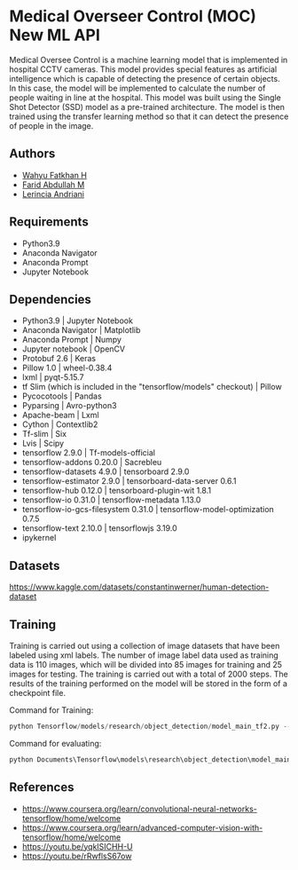 
# Medical Overseer Control (MOC) New ML API

Medical Oversee Control is a machine learning model that is implemented in hospital CCTV cameras. This model provides special features as artificial intelligence which is capable of detecting the presence of certain objects. In this case, the model will be implemented to calculate the number of people waiting in line at the hospital. This model was built using the Single Shot Detector (SSD) model as a pre-trained architecture. The model is then trained using the transfer learning method so that it can detect the presence of people in the image.

## Authors
- [Wahyu Fatkhan H](https://github.com/wahyufatkhan)
- [Farid Abdullah M](https://github.com/farid-abd)
- [Lerincia Andriani](https://github.com/Stargazerin)

## Requirements
-	Python3.9
-	Anaconda Navigator
-	Anaconda Prompt
-	Jupyter Notebook

## Dependencies
- Python3.9 | Jupyter Notebook
- Anaconda Navigator | Matplotlib
- Anaconda Prompt | Numpy
- Jupyter notebook | OpenCV
- Protobuf 2.6 | Keras
- Pillow 1.0 | wheel-0.38.4
- lxml | pyqt-5.15.7
- tf Slim (which is included in the "tensorflow/models" checkout) | Pillow
- Pycocotools | Pandas
- Pyparsing | Avro-python3
- Apache-beam | Lxml
- Cython | Contextlib2
- Tf-slim | Six
- Lvis | Scipy
- tensorflow 2.9.0 | Tf-models-official
- tensorflow-addons 0.20.0 | Sacrebleu
- tensorflow-datasets 4.9.0 | tensorboard 2.9.0
- tensorflow-estimator 2.9.0 | tensorboard-data-server 0.6.1
- tensorflow-hub 0.12.0 | tensorboard-plugin-wit 1.8.1
- tensorflow-io 0.31.0 | tensorflow-metadata 1.13.0
- tensorflow-io-gcs-filesystem 0.31.0 | tensorflow-model-optimization 0.7.5
- tensorflow-text 2.10.0 | tensorflowjs 3.19.0
- ipykernel

## Datasets
https://www.kaggle.com/datasets/constantinwerner/human-detection-dataset

## Training
Training is carried out using a collection of image datasets that have been labeled using xml labels. The number of image label data used as training data is 110 images, which will be divided into 85 images for training and 25 images for testing. The training is carried out with a total of 2000 steps. The results of the training performed on the model will be stored in the form of a checkpoint file.

Command for Training:

```python
python Tensorflow/models/research/object_detection/model_main_tf2.py --model_dir=Tensorflow/workspace/models/my_ssd_mobnet --pipeline_config_path= Tensorflow/workspace/models/my_ssd_mobnet/pipeline.config --num_train_steps=2000
```
Command for evaluating:

```python
python Documents\Tensorflow\models\research\object_detection\model_main_tf2.py --model_dir= Tensorflow\workspace\models\my_ssd_mobnet --pipeline_config_path= Tensorflow\workspace\models\my_ssd_mobnet\pipeline.config --checkpoint_dir= Tensorflow\workspace\models\my_ssd_mobnet
```

## References

-	https://www.coursera.org/learn/convolutional-neural-networks-tensorflow/home/welcome
-	https://www.coursera.org/learn/advanced-computer-vision-with-tensorflow/home/welcome 
-	https://youtu.be/yqkISICHH-U
-	https://youtu.be/rRwflsS67ow

